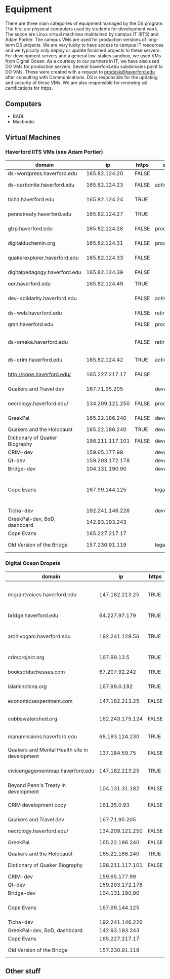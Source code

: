# Equipment 

There are three main categories of equipment managed by the DS program.  The first are physical computers used by students for development work. The secon are Linux virtual machines maintained by campus IT (IITS) and Adam Portier.  The campus VMs are used for production versions of long-term DS projects. We are very lucky to have access to campus IT resources and we typically only deploy or update fisnished projects to these servers.  For development servers and a general low-stakes sandbox, we used VMs from Digital Ocean.  As a courtesy to our partners in IT, we have also used DO VMs for production servers.  Several haverford.edu subdomains point to DO VMs.  These were created with a request to prodesk@haverford.edu after consulting with Communications. DS is responsible for the updating and security of these VMs.  We are also responsible for renewing ssl certifications for https. 

## Computers 
- BADL 
- Macbooks 

## Virtual Machines 

### Haverford IITS VMs (see Adam Portier)

| domain                          | ip              | https | status      | partner           | repository                                                        | notes                              |
|---------------------------------|-----------------|-------|-------------|-------------------|-------------------------------------------------------------------|------------------------------------|
| ds-wordpress.haverford.edu      | 165.82.124.20   | FALSE |             |                   |                                                                   |                                    |
| ds-carbonite.haverford.edu      | 165.82.124.23   | FALSE | active      |                   |                                                                   | legacy projects                    |
| ticha.haverford.edu             | 165.82.124.24   | TRUE  |             | Brook Lillehaugen | https://github.com/HCDigitalScholarship/ticha-django-site         |                                    |
| pennstreaty.haverford.edu       | 165.82.124.27   | TRUE  |             | Sara Horowitz     | https://github.com/HCDigitalScholarship/QI                        |                                    |
| gtrp.haverford.edu              | 165.82.124.28   | FALSE | production  | Barak Mendelsohn  | https://github.com/HCDigitalScholarship/global-terrorism-research |                                    |
| digitalduchemin.org             | 165.82.124.31   | FALSE | production  | Rich Freedman     |                                                                   |                                    |
| quakerexplorer.haverford.edu    | 165.82.124.33   | FALSE |             | Mary Crauderueff  |                                                                   |                                    |
| digitalpedagogy.haverford.edu   | 165.82.124.39   | FALSE |             | Terry Snyder      | WordPress                                                         |                                    |
| oer.haverford.edu               | 165.82.124.49   | TRUE  |             |                   | PressBooks                                                        |                                    |
| dev-solidarity.haverford.edu    |                 | FALSE | active      |                   |                                                                   | Solidarity Economy Map             |
| ds-web.haverford.edu            |                 | FALSE | retired     |                   |                                                                   |                                    |
| qmh.haverford.edu               |                 | FALSE | production  | Mary Crauderueff  | https://github.com/HCDigitalScholarship/QMH                       |                                    |
| ds-omeka.haverford.edu          |                 | FALSE | retired     |                   | Omeka                                                             | legacy omeka projects              |
| ds-crim.haverford.edu           | 165.82.124.42   | TRUE  | active      | Rich Freedman     | JupyterHub                                                        |                                    |
| http://cope.haverford.edu/      | 165.227.217.17  | FALSE |             | Mary Crauderueff  | https://github.com/HCDigitalScholarship/cope-evans                |                                    |
| Quakers and Travel dev          | 167.71.95.205   |       | development | Mary Crauderueff  | https://github.com/HCDigitalScholarship/Quaker-Travels            |                                    |
| necrology.haverford.edu/        | 134.209.121.250 | FALSE | production  |                   | https://github.com/HCDigitalScholarship/quaker-necrology          |                                    |
| GreekPal                        | 165.22.186.240  | FALSE | development | Darin Hayton      |                                                                   |                                    |
| Quakers and the Holocaust       | 165.22.186.240  | TRUE  | development | David Watt        | https://github.com/HCDigitalScholarship/QH                        |                                    |
| Dictionary of Quaker Biography  | 198.211.117.101 | FALSE | development | Mary Crauderueff  | https://github.com/HCDigitalScholarship/DQB                       |                                    |
| CRIM-dev                        | 159.65.177.99   |       | development |                   |                                                                   | RETIRE                             |
| QI-dev                          | 159.203.172.178 |       | development |                   |                                                                   | RETIRE                             |
| Bridge-dev                      | 104.131.190.90  |       | development |                   |                                                                   | RETIRE                             |
| Cope Evans                      | 167.99.144.125  |       | legacy      | Mary Crauderueff  | https://github.com/HCDigitalScholarship/CopeEvans                 | old version of site, why running?  |
| Ticha-dev                       | 192.241.146.226 |       | development |                   |                                                                   | RETIRE                             |
| GreekPal-dev, BoD, dashboard    | 142.93.193.243  |       |             |                   |                                                                   | RETIRE                             |
| Cope Evans                      | 165.227.217.17  |       |             |                   |                                                                   |                                    |
| Old Version of the Bridge       | 157.230.91.119  |       | legacy      | Bret Mulligan     |                                                                   |                                    |

### Digital Ocean Dropets
| domain                                        | ip              | https | status      | partner                    | repository                                                   | notes                                                |
|-----------------------------------------------|-----------------|-------|-------------|----------------------------|--------------------------------------------------------------|------------------------------------------------------|
| migrantvoices.haverford.edu                   | 147.182.213.25  | TRUE  | development | Anita Issacs, Anne Preston | https://github.com/HCDigitalScholarship/migration-encounters | moving to WordPress, this can be retired soon        |
| bridge.haverford.edu                          | 64.227.97.179   | TRUE  | production  | Bret Mulligan              | https://github.com/HCDigitalScholarship/FastBridge           | FastAPI                                              |
| archivogam.haverford.edu                      | 192.241.128.56  | TRUE  | production  | Carlos Juárez              | https://github.com/HCDigitalScholarship/GAM                  | Django, with significant assets in DO object storage |
| crimproject.org                               | 167.99.13.5     | TRUE  | production  | Rich Freedman              | https://github.com/CRIM-Project/CRIM-online                  | Django                                               |
| booksofduchesses.com                          | 67.207.92.242   | TRUE  | production  | Sarah Watson               | https://github.com/HCDigitalScholarship/booksofduchesses     | this is being retired                                |
| islaminchina.org                              | 167.99.0.192    | TRUE  | development | Guangtian Ha               | https://github.com/HCDigitalScholarship/islam-in-china       | FastAPI                                              |
| economicsexperiment.com                       | 147.182.213.25  | FALSE | production  | Haya Goldblatt             | https://github.com/HCDigitalScholarship/fuzzytext            | Django                                               |
| cobbswatershed.org                            | 162.243.175.124 | FALSE | production  | Josh Moses                 | WordPress                                                    | could be moved to sites.haverford                    |
| manumissions.haverford.edu                    | 68.183.124.230  | TRUE  | production  | Mary Crauderueff           | https://github.com/HCDigitalScholarship/manumissions         | Django                                               |
|                                               |                 |       |             |                            |                                                              |                                                      |
| Quakers and Mental Health site in development | 137.184.59.75   | FALSE | develpment  | Mary Crauderueff           | https://github.com/HCDigitalScholarship/qmh-v2               |                                                      |
| civicengagementmap.haverford.edu              | 147.182.213.25  | TRUE  | develpment  | CPGC                       | https://github.com/HCDigitalScholarship/civic-engagement-map | retired, moving Drupal w/ Communcations              |
| Beyond Penn's Treaty in development           | 104.131.31.182  | FALSE | develpment  | Sarah Horowitz             | https://github.com/HCDigitalScholarship/penn-treaty-v2       |                                                      |
|                                               |                 |       |             |                            |                                                              |                                                      |
| CRIM development copy                         | 161.35.0.93     | FALSE | development | Rich Freedman              |                                                              | RETIRE                                               |
| Quakers and Travel dev                        | 167.71.95.205   |       | development | Mary Crauderueff           | https://github.com/HCDigitalScholarship/Quaker-Travels       |                                                      |
| necrology.haverford.edu/                      | 134.209.121.250 | FALSE | production  |                            | https://github.com/HCDigitalScholarship/quaker-necrology     |                                                      |
| GreekPal                                      | 165.22.186.240  | FALSE | development | Darin Hayton               |                                                              |                                                      |
| Quakers and the Holocaust                     | 165.22.186.240  | TRUE  | development | David Watt                 | https://github.com/HCDigitalScholarship/QH                   |                                                      |
| Dictionary of Quaker Biography                | 198.211.117.101 | FALSE | development | Mary Crauderueff           | https://github.com/HCDigitalScholarship/DQB                  |                                                      |
| CRIM-dev                                      | 159.65.177.99   |       | development |                            |                                                              | RETIRE                                               |
| QI-dev                                        | 159.203.172.178 |       | development |                            |                                                              | RETIRE                                               |
| Bridge-dev                                    | 104.131.190.90  |       | development |                            |                                                              | RETIRE                                               |
| Cope Evans                                    | 167.99.144.125  |       | legacy      | Mary Crauderueff           | https://github.com/HCDigitalScholarship/CopeEvans            | old version of site, why running?                    |
| Ticha-dev                                     | 192.241.146.226 |       | development |                            |                                                              | RETIRE                                               |
| GreekPal-dev, BoD, dashboard                  | 142.93.193.243  |       |             |                            |                                                              | RETIRE                                               |
| Cope Evans                                    | 165.227.217.17  |       |             |                            |                                                              |                                                      |
| Old Version of the Bridge                     | 157.230.91.119  |       | legacy      | Bret Mulligan              |                                                              |                                                      |

## Other stuff